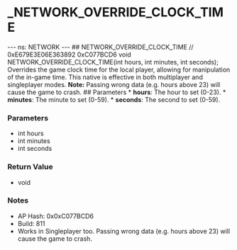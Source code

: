 # _NETWORK_OVERRIDE_CLOCK_TIME

--- ns: NETWORK --- ## NETWORK_OVERRIDE_CLOCK_TIME  // 0xE679E3E06E363892 0xC077BCD6 void NETWORK_OVERRIDE_CLOCK_TIME(int hours, int minutes, int seconds);  Overrides the game clock time for the local player, allowing for manipulation of the in-game time. This native is effective in both multiplayer and singleplayer modes.  **Note:** Passing wrong data (e.g. hours above 23) will cause the game to crash.  ## Parameters * **hours**: The hour to set (0-23). * **minutes**: The minute to set (0-59). * **seconds**: The second to set (0-59).

### Parameters
* int hours
* int minutes
* int seconds

### Return Value
* void

### Notes
* AP Hash: 0x0xC077BCD6
* Build: 811
* Works in Singleplayer too.
Passing wrong data (e.g. hours above 23) will cause the game to crash.

